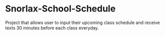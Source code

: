 # Snorlax-School-Schedule
Project that allows user to input their upcoming class schedule and receive texts 30 minutes before each class everyday. 
